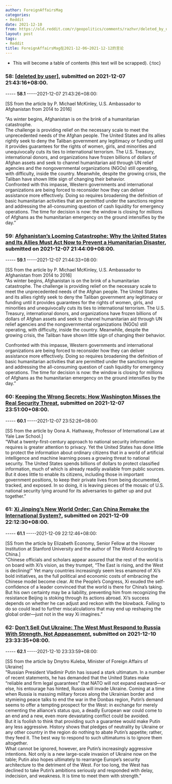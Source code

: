 ```yaml
---
author: ForeignAffairsMag
categories:
- Reddit
date: 2021-12-10
from: https://old.reddit.com/r/geopolitics/comments/razhvr/deleted_by_user/
layout: post
tags:
- Reddit
title: ForeignAffairsMag在2021-12-06~2021-12-12的言论
---
```


* This will become a table of contents (this text will be scrapped).
{:toc}

### 58: [[deleted by user]](https://old.reddit.com/r/geopolitics/comments/razhvr/deleted_by_user/), submitted on 2021-12-07 21:43:16+08:00.

----- __58.1__ -----2021-12-07 21:43:26+08:00:

\[SS from the article by P. Michael McKinley, U.S. Ambassador to Afghanistan from 2014 to 2016\]

  
“As winter begins, Afghanistan is on the brink of a humanitarian catastrophe.  
The challenge is providing relief on the necessary scale to meet the unprecedented needs of the Afghan people. The United States and its allies rightly seek to deny the Taliban government any legitimacy or funding until it provides guarantees for the rights of women, girls, and minorities and unequivocally cuts its ties to international terrorism. The U.S. Treasury, international donors, and organizations have frozen billions of dollars of Afghan assets and seek to channel humanitarian aid through UN relief agencies and the nongovernmental organizations (NGOs) still operating, with difficulty, inside the country. Meanwhile, despite the growing crisis, the Taliban have shown little sign of changing their behavior.  
Confronted with this impasse, Western governments and international organizations are being forced to reconsider how they can deliver assistance more effectively. Doing so requires broadening the definition of basic humanitarian activities that are permitted under the sanctions regime and addressing the all-consuming question of cash liquidity for emergency operations. The time for decision is now: the window is closing for millions of Afghans as the humanitarian emergency on the ground intensifies by the day.”

### 59: [Afghanistan’s Looming Catastrophe: Why the United States and Its Allies Must Act Now to Prevent a Humanitarian Disaster](https://old.reddit.com/r/geopolitics/comments/razihj/afghanistans_looming_catastrophe_why_the_united/), submitted on 2021-12-07 21:44:09+08:00.

----- __59.1__ -----2021-12-07 21:44:33+08:00:

\[SS from the article by P. Michael McKinley, U.S. Ambassador to Afghanistan from 2014 to 2016\]  
“As winter begins, Afghanistan is on the brink of a humanitarian catastrophe. The challenge is providing relief on the necessary scale to meet the unprecedented needs of the Afghan people. The United States and its allies rightly seek to deny the Taliban government any legitimacy or funding until it provides guarantees for the rights of women, girls, and minorities and unequivocally cuts its ties to international terrorism. The U.S. Treasury, international donors, and organizations have frozen billions of dollars of Afghan assets and seek to channel humanitarian aid through UN relief agencies and the nongovernmental organizations (NGOs) still operating, with difficulty, inside the country. Meanwhile, despite the growing crisis, the Taliban have shown little sign of changing their behavior.

  
Confronted with this impasse, Western governments and international organizations are being forced to reconsider how they can deliver assistance more effectively. Doing so requires broadening the definition of basic humanitarian activities that are permitted under the sanctions regime and addressing the all-consuming question of cash liquidity for emergency operations. The time for decision is now: the window is closing for millions of Afghans as the humanitarian emergency on the ground intensifies by the day.”

### 60: [Keeping the Wrong Secrets: How Washington Misses the Real Security Threat](https://old.reddit.com/r/privacy/comments/rb24ic/keeping_the_wrong_secrets_how_washington_misses/), submitted on 2021-12-07 23:51:00+08:00.

----- __60.1__ -----2021-12-07 23:52:26+08:00:

\[SS from the article by Oona A. Hathaway, Professor of International Law at Yale Law School.\]   
“What a twenty-first-century approach to national security information requires is greater attention to privacy. Yet the United States has done little to protect the information about ordinary citizens that in a world of artificial intelligence and machine learning poses a growing threat to national security. The United States spends billions of dollars to protect classified information, much of which is already readily available from public sources. But it does little to enable its citizens, including those in important government positions, to keep their private lives from being documented, tracked, and exposed. In so doing, it is leaving pieces of the mosaic of U.S. national security lying around for its adversaries to gather up and put together.”

### 61: [Xi Jinping’s New World Order: Can China Remake the International System?](https://old.reddit.com/r/geopolitics/comments/rcihtb/xi_jinpings_new_world_order_can_china_remake_the/), submitted on 2021-12-09 22:12:30+08:00.

----- __61.1__ -----2021-12-09 22:12:46+08:00:

\[SS from the article by Elizabeth Economy, Senior Fellow at the Hoover Institution at Stanford University and the author of The World According to China.\]  
“Chinese officials and scholars appear assured that the rest of the world is on board with Xi’s vision, as they trumpet, “The East is rising, and the West is declining!” Yet many countries increasingly seem less enamored of Xi’s bold initiatives, as the full political and economic costs of embracing the Chinese model become clear. At the People’s Congress, Xi exuded the self-confidence of a leader convinced that the world is there for China’s taking. But his own certainty may be a liability, preventing him from recognizing the resistance Beijing is stoking through its actions abroad. Xi’s success depends on whether he can adjust and reckon with the blowback. Failing to do so could lead to further miscalculations that may end up reshaping the global order—just not in the way Xi imagines.”

### 62: [Don’t Sell Out Ukraine: The West Must Respond to Russia With Strength, Not Appeasement](https://old.reddit.com/r/europe/comments/rdb7h6/dont_sell_out_ukraine_the_west_must_respond_to/), submitted on 2021-12-10 23:33:35+08:00.

----- __62.1__ -----2021-12-10 23:33:59+08:00:

\[SS from the article by Dmytro Kuleba, Minister of Foreign Affairs of Ukraine\]  
"Russian President Vladimir Putin has issued a stark ultimatum. In a number of recent statements, he has demanded that the United States make “reliable and firm legal guarantees” that NATO will not expand eastward—or else, his entourage has hinted, Russia will invade Ukraine. Coming at a time when Russia is massing military forces along the Ukrainian border and stymieing peace talks to end the war in the Donbas region, Putin’s demand seems to offer a tempting prospect for the West: in exchange for merely cementing the alliance’s status quo, a deadly European war could come to an end and a new, even more devastating conflict could be avoided.  
But it is foolish to think that providing such a guarantee would make Putin any less aggressive. History shows that pledges of neutrality by Ukraine or any other country in the region do nothing to abate Putin’s appetite; rather, they feed it. The best way to respond to such ultimatums is to ignore them altogether.  
What cannot be ignored, however, are Putin’s increasingly aggressive intentions. Not only is a new large-scale invasion of Ukraine now on the table; Putin also hopes ultimately to rearrange Europe’s security architecture to the detriment of the West. For too long, the West has declined to take Putin’s ambitions seriously and responded with delay, indecision, and weakness. It is time to meet them with strength."


